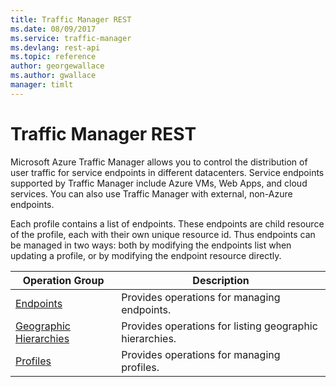 ```yaml
---
title: Traffic Manager REST
ms.date: 08/09/2017
ms.service: traffic-manager
ms.devlang: rest-api
ms.topic: reference
author: georgewallace
ms.author: gwallace
manager: timlt
---
```

# Traffic Manager REST

Microsoft Azure Traffic Manager allows you to control the distribution of user traffic for service endpoints in different datacenters. Service endpoints supported by Traffic Manager include Azure VMs, Web Apps, and cloud services. You can also use Traffic Manager with external, non-Azure endpoints.

Each profile contains a list of endpoints.  These endpoints are child resource of the profile, each with their own unique resource id.  Thus endpoints can be managed in two ways: both by modifying the endpoints list when updating a profile, or by modifying the endpoint resource directly.  

| Operation Group | Description | 
|---------|-----------|
| [Endpoints](~/docs-ref-autogen/trafficmanager/Profiles.json)    |  Provides operations for managing endpoints. |  
| [Geographic Hierarchies](~/docs-ref-autogen/trafficmanager/Profiles.json)       |  Provides operations for listing geographic hierarchies. | 
| [Profiles](~/docs-ref-autogen/trafficmanager/Profiles.json)    |  Provides operations for managing profiles. |  
